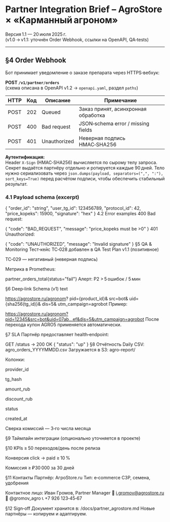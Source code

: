 # Partner Integration Brief – AgroStore × «Карманный агроном»

Версия 1.1 — 20 июля 2025 г.  
(v1.0 → v1.1: уточнён Order Webhook, ссылки на OpenAPI, QA‑tests)

---

## §4 Order Webhook

Бот принимает уведомление о заказе препарата через HTTPS‑вебхук:

**POST `/v1/partner/orders`**  
(схема описана в OpenAPI v1.2 → `openapi.yaml`, раздел `paths`)

| HTTP | Код | Описание                    | Примечание                                 |
|------|-----|-----------------------------|---------------------------------------------|
| POST | 202 | Queued                      | Заказ принят, асинхронная обработка         |
| POST | 400 | Bad request                 | JSON‑schema error / missing fields          |
| POST | 401 | Unauthorized                | Неверная подпись HMAC‑SHA256                |

**Аутентификация:**  
Header `X‑Sign` (HMAC‑SHA256) вычисляется по сырому телу запроса.
Секрет выдаётся партнёру отдельно и ротируется каждые 90 дней.
Тело нужно сериализовать через `json.dumps(payload, separators=(",", ":"), sort_keys=True)`
перед расчётом подписи, чтобы обеспечить стабильный результат.

### 4.1 Payload schema (excerpt)


{
  "order_id": "string",
  "user_tg_id": 123456789,
  "protocol_id": 42,
  "price_kopeks": 15900,
  "signature": "hex"
}
4.2 Error examples
400 Bad request:


{ "code": "BAD_REQUEST", "message": "price_kopeks must be >0" }
401 Unauthorized:



{ "code": "UNAUTHORIZED", "message": "Invalid signature" }
§5 QA & Monitoring
Тест‑кейс TC‑028 добавлен в QA Test Plan v1.1 (позитивное)

TC‑029 — негативный (неверная подпись)

Метрика в Prometheus:


partner_orders_total{status="fail"}
Алерт: P2 > 5 ошибок / 5 мин

§6 Deep‑link Schema (v1)
text

https://agrostore.ru/agronom?
  pid={product_id}&
  src=bot&
  uid={sha256(tg_id)}&
  dis=5&
  utm_campaign=agrobot
Пример:

https://agrostore.ru/agronom?pid=12345&src=bot&uid=07ab...ef&dis=5&utm_campaign=agrobot
После перехода купон AGRO5 применяется автоматически.

§7 SLA
Партнёр предоставляет health‑endpoint:

GET /status → 200 OK
{
  "status": "up"
}
§8 Отчётность
Daily CSV: agro_orders_YYYYMMDD.csv
Загружается в S3: agro-report/

Колонки:

provider_id

tg_hash

amount_rub

discount_rub

status

created_at

Сверка комиссий — 3‑го числа месяца

§9 Таймлайн интеграции
(опционально уточняется в проекте)

§10 KPIs
≥ 50 переходов/день после релиза

Конверсия click → paid ≥ 10 %

Комиссия ≥ ₽30 000 за 30 дней

§11 Контакты
Партнёр: АгроStore.ru
Тип: e‑commerce СЗР, семена, удобрения

Контактное лицо:
Иван Громов, Partner Manager
📧 i.gromov@agrostore.ru
📱 @gromov_agro
📞 +7 926 123‑45‑67

§12 Sign‑off
Документ хранится в: /docs/partner_agrostore.md
Новые партнёры — копируем и адаптируем.



